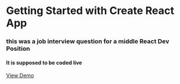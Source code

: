 # Getting Started with Create React App

### this was a job interview question for a middle React Dev Position
#### It is supposed  to be coded  live

[View Demo](https://ChernyshevaNetology.github.io/click-dots)
